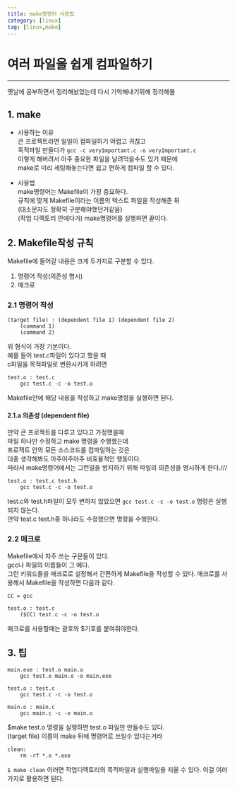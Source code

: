 ```yaml
---
title: make명령어 사용법
category: [linux]
tag: [linux,make]
---
```


# 여러 파일을 쉽게 컴파일하기   

***
옛날에 공부하면서 정리해놨었는데 다시 기억해내기위해 정리해봄
## 1. make
* 사용하는 이유   
큰 프로젝트라면 일일이 컴파일하기 어렵고 귀찮고   
목적파일 만들다가 ```gcc -c veryImportant.c -o veryImportant.c```   
이렇게 해버려서 아주 중요한 파일을 날려먹을수도 있기 때문에   
make로 미리 세팅해놓는다면 쉽고 편하게 컴파일 할 수 있다.   
   
* 사용법   
make명령어는 Makefile이 가장 중요하다.   
규칙에 맞게 Makefile이라는 이름의 텍스트 파일을 작성해준 뒤    
(대소문자도 정확히 구분해야했던거같음)   
(작업 디렉토리 안에다가)
make명령어를 실행하면 끝이다.

## 2. Makefile작성 규칙
Makefile에 들어갈 내용은 크게 두가지로 구분할 수 있다.
1. 명령어 작성(의존성 명시)
2. 매크로   

### 2.1 명령어 작성
```
(target file) : (dependent file 1) (dependent file 2)
	(command 1)
	(command 2)
```
위 형식이 가장 기본이다.   
예를 들어 *test.c*파일이 있다고 했을 때   
c파일을 목적파일로 변환시키게 하려면
```
test.o : test.c
	gcc test.c -c -o test.o
```
Makefile안에 해당 내용을 작성하고 make명령을 실행하면 된다.   
#### 2.1.a 의존성 (dependent file)
만약 큰 프로젝트를 다루고 있다고 가정했을때   
파일 하나만 수정하고 make 명령을 수행했는데    
프로젝트 안의 모든 소스코드를 컴파일하는 것은   
대충 생각해봐도 아주아주아주 비효율적인 행동이다.   
따라서 make명령어에서는 그런일을 방지하기 위해 파일의 의존성을 명시하게 한다.///   
```
test.o : test.c test.h
	gcc test.c -c -o test.o
```
test.c와 test.h파일이 모두 변하지 않았으면 ``` gcc test.c -c -o test.o ``` 명령은 실행되지 않는다.   
만약 test.c test.h중 하나라도 수정했으면 명령을 수행한다.

### 2.2 매크로
Makefile에서 자주 쓰는 구문들이 있다.   
gcc나 파일의 이름들이 그 예다.   
그런 키워드들을 매크로로 설정해서 간편하게 Makefile을 작성할 수 있다.
매크로를 사용해서 Makefile을 작성하면 다음과 같다.
```
CC = gcc

test.o : test.c
	($CC) test.c -c -o test.o
```
매크로를 사용할때는 괄호와 $기호를 붙여줘야한다.   

## 3. 팁
```
main.exe : test.o main.o
	gcc test.o main.o -o main.exe
	
test.o : test.c
	gcc test.c -c -o test.o
	
main.o : main.c
	gcc main.c -c -o main.o
```

$make test.o 명령을 실행하면 test.o 파일만 만들수도 있다.   
(target file) 이름이 make 뒤에 명령어로 쓰일수 있다는거라   
```
clean:
	rm -rf *.o *.exe
```
 ``` $ make clean ```
이러면 작업디렉토리의 목적파일과 실행파일을 지울 수 있다.
이걸 여러가지로 활용하면 된다.

